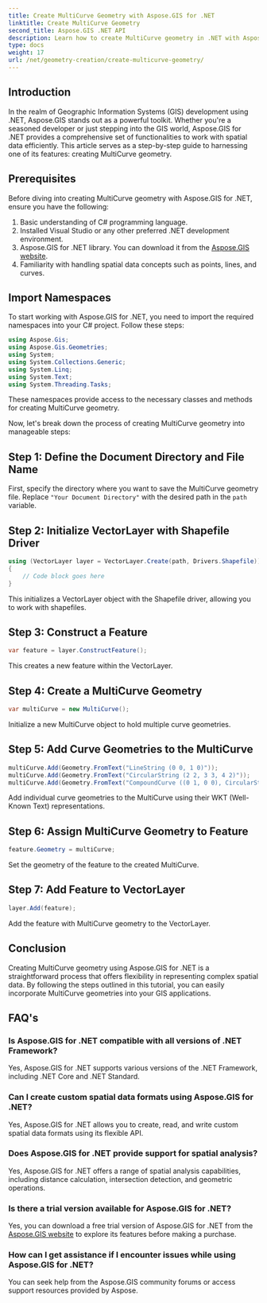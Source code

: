 ```yaml
---
title: Create MultiCurve Geometry with Aspose.GIS for .NET
linktitle: Create MultiCurve Geometry
second_title: Aspose.GIS .NET API
description: Learn how to create MultiCurve geometry in .NET with Aspose.GIS for efficient spatial data representation and analysis.
type: docs
weight: 17
url: /net/geometry-creation/create-multicurve-geometry/
---
```

## Introduction
In the realm of Geographic Information Systems (GIS) development using .NET, Aspose.GIS stands out as a powerful toolkit. Whether you're a seasoned developer or just stepping into the GIS world, Aspose.GIS for .NET provides a comprehensive set of functionalities to work with spatial data efficiently. This article serves as a step-by-step guide to harnessing one of its features: creating MultiCurve geometry.
## Prerequisites
Before diving into creating MultiCurve geometry with Aspose.GIS for .NET, ensure you have the following:
1. Basic understanding of C# programming language.
2. Installed Visual Studio or any other preferred .NET development environment.
3. Aspose.GIS for .NET library. You can download it from the [Aspose.GIS website](https://releases.aspose.com/gis/net/).
4. Familiarity with handling spatial data concepts such as points, lines, and curves.

## Import Namespaces
To start working with Aspose.GIS for .NET, you need to import the required namespaces into your C# project. Follow these steps:

```csharp
using Aspose.Gis;
using Aspose.Gis.Geometries;
using System;
using System.Collections.Generic;
using System.Linq;
using System.Text;
using System.Threading.Tasks;
```
These namespaces provide access to the necessary classes and methods for creating MultiCurve geometry.

Now, let's break down the process of creating MultiCurve geometry into manageable steps:
## Step 1: Define the Document Directory and File Name
First, specify the directory where you want to save the MultiCurve geometry file. Replace `"Your Document Directory"` with the desired path in the `path` variable.
## Step 2: Initialize VectorLayer with Shapefile Driver
```csharp
using (VectorLayer layer = VectorLayer.Create(path, Drivers.Shapefile))
{
    // Code block goes here
}
```
This initializes a VectorLayer object with the Shapefile driver, allowing you to work with shapefiles.
## Step 3: Construct a Feature
```csharp
var feature = layer.ConstructFeature();
```
This creates a new feature within the VectorLayer.
## Step 4: Create a MultiCurve Geometry
```csharp
var multiCurve = new MultiCurve();
```
Initialize a new MultiCurve object to hold multiple curve geometries.
## Step 5: Add Curve Geometries to the MultiCurve
```csharp
multiCurve.Add(Geometry.FromText("LineString (0 0, 1 0)"));
multiCurve.Add(Geometry.FromText("CircularString (2 2, 3 3, 4 2)"));
multiCurve.Add(Geometry.FromText("CompoundCurve ((0 1, 0 0), CircularString (0 0, 3 3, 6 0))"));
```
Add individual curve geometries to the MultiCurve using their WKT (Well-Known Text) representations.
## Step 6: Assign MultiCurve Geometry to Feature
```csharp
feature.Geometry = multiCurve;
```
Set the geometry of the feature to the created MultiCurve.
## Step 7: Add Feature to VectorLayer
```csharp
layer.Add(feature);
```
Add the feature with MultiCurve geometry to the VectorLayer.

## Conclusion
Creating MultiCurve geometry using Aspose.GIS for .NET is a straightforward process that offers flexibility in representing complex spatial data. By following the steps outlined in this tutorial, you can easily incorporate MultiCurve geometries into your GIS applications.
## FAQ's
### Is Aspose.GIS for .NET compatible with all versions of .NET Framework?
Yes, Aspose.GIS for .NET supports various versions of the .NET Framework, including .NET Core and .NET Standard.
### Can I create custom spatial data formats using Aspose.GIS for .NET?
Yes, Aspose.GIS for .NET allows you to create, read, and write custom spatial data formats using its flexible API.
### Does Aspose.GIS for .NET provide support for spatial analysis?
Yes, Aspose.GIS for .NET offers a range of spatial analysis capabilities, including distance calculation, intersection detection, and geometric operations.
### Is there a trial version available for Aspose.GIS for .NET?
Yes, you can download a free trial version of Aspose.GIS for .NET from the [Aspose.GIS website](https://releases.aspose.com/gis/net/) to explore its features before making a purchase.
### How can I get assistance if I encounter issues while using Aspose.GIS for .NET?
You can seek help from the Aspose.GIS community forums or access support resources provided by Aspose.
